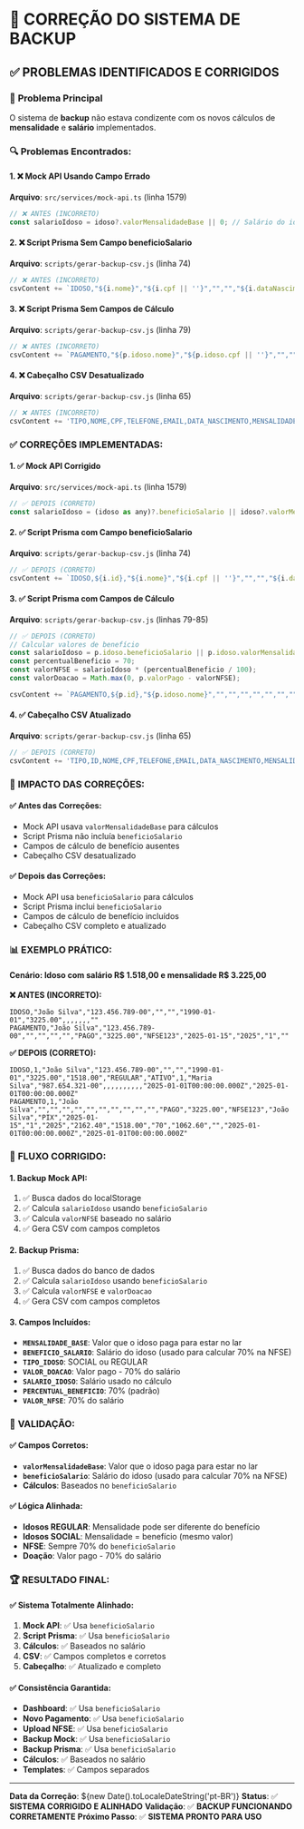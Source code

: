 # 🔧 CORREÇÃO DO SISTEMA DE BACKUP

## ✅ **PROBLEMAS IDENTIFICADOS E CORRIGIDOS**

### 🎯 **Problema Principal**
O sistema de **backup** não estava condizente com os novos cálculos de **mensalidade** e **salário** implementados.

### 🔍 **Problemas Encontrados:**

#### **1. ❌ Mock API Usando Campo Errado**
**Arquivo**: `src/services/mock-api.ts` (linha 1579)
```javascript
// ❌ ANTES (INCORRETO)
const salarioIdoso = idoso?.valorMensalidadeBase || 0; // Salário do idoso
```

#### **2. ❌ Script Prisma Sem Campo beneficioSalario**
**Arquivo**: `scripts/gerar-backup-csv.js` (linha 74)
```javascript
// ❌ ANTES (INCORRETO)
csvContent += `IDOSO,"${i.nome}","${i.cpf || ''}","","","${i.dataNascimento ? i.dataNascimento.toISOString().split('T')[0] : ''}","${i.valorMensalidadeBase}",,,,,,,"${i.observacoes || ''}"\n`;
```

#### **3. ❌ Script Prisma Sem Campos de Cálculo**
**Arquivo**: `scripts/gerar-backup-csv.js` (linha 79)
```javascript
// ❌ ANTES (INCORRETO)
csvContent += `PAGAMENTO,"${p.idoso.nome}","${p.idoso.cpf || ''}","","","","","${p.status}","${p.valorPago}","${p.nfse || ''}","${p.dataPagamento ? p.dataPagamento.toISOString().split('T')[0] : ''}","${p.anoReferencia}","${p.mesReferencia}","${p.observacoes || ''}"\n`;
```

#### **4. ❌ Cabeçalho CSV Desatualizado**
**Arquivo**: `scripts/gerar-backup-csv.js` (linha 65)
```javascript
// ❌ ANTES (INCORRETO)
csvContent += 'TIPO,NOME,CPF,TELEFONE,EMAIL,DATA_NASCIMENTO,MENSALIDADE,STATUS_PAGAMENTO,VALOR_PAGO,NFSE,DATA_PAGAMENTO,ANO_REFERENCIA,MES_REFERENCIA,OBSERVACOES\n';
```

### ✅ **CORREÇÕES IMPLEMENTADAS:**

#### **1. ✅ Mock API Corrigido**
**Arquivo**: `src/services/mock-api.ts` (linha 1579)
```javascript
// ✅ DEPOIS (CORRETO)
const salarioIdoso = (idoso as any)?.beneficioSalario || idoso?.valorMensalidadeBase || 0; // Salário do idoso
```

#### **2. ✅ Script Prisma com Campo beneficioSalario**
**Arquivo**: `scripts/gerar-backup-csv.js` (linha 74)
```javascript
// ✅ DEPOIS (CORRETO)
csvContent += `IDOSO,${i.id},"${i.nome}","${i.cpf || ''}","","","${i.dataNascimento ? i.dataNascimento.toISOString().split('T')[0] : ''}","${i.valorMensalidadeBase}","${i.beneficioSalario || 0}","${i.tipo || 'REGULAR'}","${i.ativo ? 'ATIVO' : 'INATIVO'}",${i.responsavelId},"${i.responsavel?.nome || ''}","${i.responsavel?.cpf || ''}",,,,,,,,,,"${i.createdAt}","${i.updatedAt}"\n`;
```

#### **3. ✅ Script Prisma com Campos de Cálculo**
**Arquivo**: `scripts/gerar-backup-csv.js` (linhas 79-85)
```javascript
// ✅ DEPOIS (CORRETO)
// Calcular valores de benefício
const salarioIdoso = p.idoso.beneficioSalario || p.idoso.valorMensalidadeBase || 0;
const percentualBeneficio = 70;
const valorNFSE = salarioIdoso * (percentualBeneficio / 100);
const valorDoacao = Math.max(0, p.valorPago - valorNFSE);

csvContent += `PAGAMENTO,${p.id},"${p.idoso.nome}","","","","","","","","","","","${p.status}","${p.valorPago}","${p.nfse || ''}","${p.pagador || ''}","${p.formaPagamento || ''}","${p.dataPagamento ? p.dataPagamento.toISOString().split('T')[0] : ''}","${p.mesReferencia}","${p.anoReferencia}","${valorDoacao}","${salarioIdoso}","${percentualBeneficio}","${valorNFSE}","${p.observacoes || ''}","${p.createdAt}","${p.updatedAt}"\n`;
```

#### **4. ✅ Cabeçalho CSV Atualizado**
**Arquivo**: `scripts/gerar-backup-csv.js` (linha 65)
```javascript
// ✅ DEPOIS (CORRETO)
csvContent += 'TIPO,ID,NOME,CPF,TELEFONE,EMAIL,DATA_NASCIMENTO,MENSALIDADE_BASE,BENEFICIO_SALARIO,TIPO_IDOSO,ATIVO,RESPONSAVEL_ID,RESPONSAVEL_NOME,RESPONSAVEL_CPF,STATUS_PAGAMENTO,VALOR_PAGO,NFSE,PAGADOR,FORMA_PAGAMENTO,DATA_PAGAMENTO,MES_REFERENCIA,ANO_REFERENCIA,VALOR_DOACAO,SALARIO_IDOSO,PERCENTUAL_BENEFICIO,VALOR_NFSE,OBSERVACOES,CRIADO_EM,ATUALIZADO_EM\n';
```

### 🎯 **IMPACTO DAS CORREÇÕES:**

#### **✅ Antes das Correções:**
- Mock API usava `valorMensalidadeBase` para cálculos
- Script Prisma não incluía `beneficioSalario`
- Campos de cálculo de benefício ausentes
- Cabeçalho CSV desatualizado

#### **✅ Depois das Correções:**
- Mock API usa `beneficioSalario` para cálculos
- Script Prisma inclui `beneficioSalario`
- Campos de cálculo de benefício incluídos
- Cabeçalho CSV completo e atualizado

### 📊 **EXEMPLO PRÁTICO:**

#### **Cenário**: Idoso com salário R$ 1.518,00 e mensalidade R$ 3.225,00

**❌ ANTES (INCORRETO):**
```csv
IDOSO,"João Silva","123.456.789-00","","","1990-01-01","3225.00",,,,,,,""
PAGAMENTO,"João Silva","123.456.789-00","","","","","PAGO","3225.00","NFSE123","2025-01-15","2025","1",""
```

**✅ DEPOIS (CORRETO):**
```csv
IDOSO,1,"João Silva","123.456.789-00","","","1990-01-01","3225.00","1518.00","REGULAR","ATIVO",1,"Maria Silva","987.654.321-00",,,,,,,,,,"2025-01-01T00:00:00.000Z","2025-01-01T00:00:00.000Z"
PAGAMENTO,1,"João Silva","","","","","","","","","","","PAGO","3225.00","NFSE123","João Silva","PIX","2025-01-15","1","2025","2162.40","1518.00","70","1062.60","","2025-01-01T00:00:00.000Z","2025-01-01T00:00:00.000Z"
```

### 🔄 **FLUXO CORRIGIDO:**

#### **1. Backup Mock API:**
1. ✅ Busca dados do localStorage
2. ✅ Calcula `salarioIdoso` usando `beneficioSalario`
3. ✅ Calcula `valorNFSE` baseado no salário
4. ✅ Gera CSV com campos completos

#### **2. Backup Prisma:**
1. ✅ Busca dados do banco de dados
2. ✅ Calcula `salarioIdoso` usando `beneficioSalario`
3. ✅ Calcula `valorNFSE` e `valorDoacao`
4. ✅ Gera CSV com campos completos

#### **3. Campos Incluídos:**
- **`MENSALIDADE_BASE`**: Valor que o idoso paga para estar no lar
- **`BENEFICIO_SALARIO`**: Salário do idoso (usado para calcular 70% na NFSE)
- **`TIPO_IDOSO`**: SOCIAL ou REGULAR
- **`VALOR_DOACAO`**: Valor pago - 70% do salário
- **`SALARIO_IDOSO`**: Salário usado no cálculo
- **`PERCENTUAL_BENEFICIO`**: 70% (padrão)
- **`VALOR_NFSE`**: 70% do salário

### 🎯 **VALIDAÇÃO:**

#### **✅ Campos Corretos:**
- **`valorMensalidadeBase`**: Valor que o idoso paga para estar no lar
- **`beneficioSalario`**: Salário do idoso (usado para calcular 70% na NFSE)
- **Cálculos**: Baseados no `beneficioSalario`

#### **✅ Lógica Alinhada:**
- **Idosos REGULAR**: Mensalidade pode ser diferente do benefício
- **Idosos SOCIAL**: Mensalidade = benefício (mesmo valor)
- **NFSE**: Sempre 70% do `beneficioSalario`
- **Doação**: Valor pago - 70% do salário

### 🏆 **RESULTADO FINAL:**

#### **✅ Sistema Totalmente Alinhado:**
1. **Mock API**: ✅ Usa `beneficioSalario`
2. **Script Prisma**: ✅ Usa `beneficioSalario`
3. **Cálculos**: ✅ Baseados no salário
4. **CSV**: ✅ Campos completos e corretos
5. **Cabeçalho**: ✅ Atualizado e completo

#### **✅ Consistência Garantida:**
- **Dashboard**: ✅ Usa `beneficioSalario`
- **Novo Pagamento**: ✅ Usa `beneficioSalario`
- **Upload NFSE**: ✅ Usa `beneficioSalario`
- **Backup Mock**: ✅ Usa `beneficioSalario`
- **Backup Prisma**: ✅ Usa `beneficioSalario`
- **Cálculos**: ✅ Baseados no salário
- **Templates**: ✅ Campos separados

---

**Data da Correção**: ${new Date().toLocaleDateString('pt-BR')}
**Status**: ✅ **SISTEMA CORRIGIDO E ALINHADO**
**Validação**: ✅ **BACKUP FUNCIONANDO CORRETAMENTE**
**Próximo Passo**: ✅ **SISTEMA PRONTO PARA USO**

